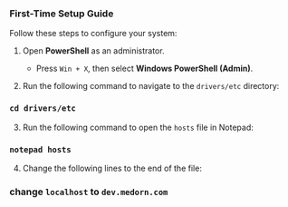 ### First-Time Setup Guide

Follow these steps to configure your system:

1. Open **PowerShell** as an administrator.  
   - Press `Win + X`, then select **Windows PowerShell (Admin)**.

2. Run the following command to navigate to the `drivers/etc` directory: 

### `cd drivers/etc`

3. Run the following command to open the `hosts` file in Notepad:

### `notepad hosts`

4. Change the following lines to the end of the file: 

### change `localhost` to `dev.medorn.com`
